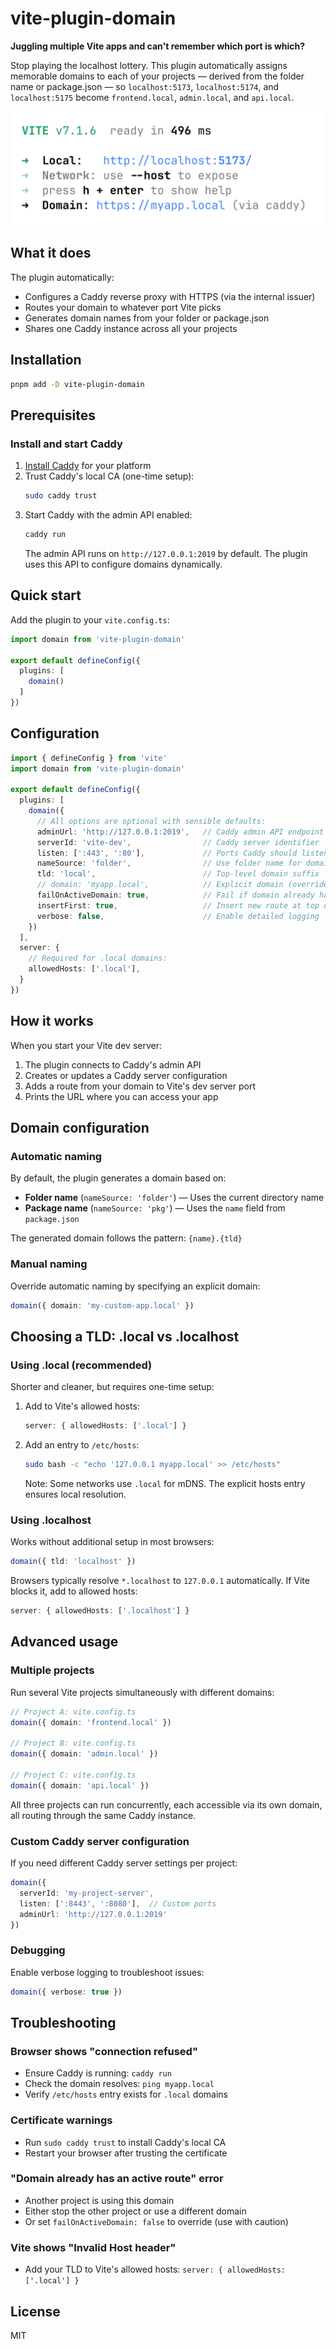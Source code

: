 # vite-plugin-domain

**Juggling multiple Vite apps and can't remember which port is which?** 

Stop playing the localhost lottery. This plugin automatically assigns memorable domains to each of your projects — derived from the folder name or package.json — so `localhost:5173`, `localhost:5174`, and `localhost:5175` become `frontend.local`, `admin.local`, and `api.local`.

![Vite dev server with stable domain from vite-plugin-domain](https://raw.githubusercontent.com/mustafa0x/vite-plugin-domain/main/vite-start.png)

## What it does
The plugin automatically:
- Configures a Caddy reverse proxy with HTTPS (via the internal issuer)
- Routes your domain to whatever port Vite picks
- Generates domain names from your folder or package.json
- Shares one Caddy instance across all your projects

## Installation
```bash
pnpm add -D vite-plugin-domain
```

## Prerequisites

### Install and start Caddy
1. [Install Caddy](https://caddyserver.com/docs/install) for your platform
2. Trust Caddy's local CA (one-time setup):
   ```bash
   sudo caddy trust
   ```
3. Start Caddy with the admin API enabled:
   ```bash
   caddy run
   ```
   The admin API runs on `http://127.0.0.1:2019` by default. The plugin uses this API to configure domains dynamically.

## Quick start

Add the plugin to your `vite.config.ts`:

```ts
import domain from 'vite-plugin-domain'

export default defineConfig({
  plugins: [
    domain()
  ]
})
```

## Configuration

```ts
import { defineConfig } from 'vite'
import domain from 'vite-plugin-domain'

export default defineConfig({
  plugins: [
    domain({
      // All options are optional with sensible defaults:
      adminUrl: 'http://127.0.0.1:2019',   // Caddy admin API endpoint
      serverId: 'vite-dev',                // Caddy server identifier
      listen: [':443', ':80'],             // Ports Caddy should listen on
      nameSource: 'folder',                // Use folder name for domain ('folder' | 'pkg')
      tld: 'local',                        // Top-level domain suffix
      // domain: 'myapp.local',            // Explicit domain (overrides nameSource+tld)
      failOnActiveDomain: true,            // Fail if domain already has an active route
      insertFirst: true,                   // Insert new route at top of route list
      verbose: false,                      // Enable detailed logging
    })
  ],
  server: {
    // Required for .local domains:
    allowedHosts: ['.local'],
  }
})
```

## How it works

When you start your Vite dev server:
1. The plugin connects to Caddy's admin API
2. Creates or updates a Caddy server configuration
3. Adds a route from your domain to Vite's dev server port
4. Prints the URL where you can access your app

## Domain configuration

### Automatic naming
By default, the plugin generates a domain based on:
- **Folder name** (`nameSource: 'folder'`) — Uses the current directory name
- **Package name** (`nameSource: 'pkg'`) — Uses the `name` field from `package.json`

The generated domain follows the pattern: `{name}.{tld}`

### Manual naming
Override automatic naming by specifying an explicit domain:
```ts
domain({ domain: 'my-custom-app.local' })
```

## Choosing a TLD: .local vs .localhost

### Using .local (recommended)
Shorter and cleaner, but requires one-time setup:

1. Add to Vite's allowed hosts:
   ```ts
   server: { allowedHosts: ['.local'] }
   ```

2. Add an entry to `/etc/hosts`:
   ```bash
   sudo bash -c "echo '127.0.0.1 myapp.local' >> /etc/hosts"
   ```
   Note: Some networks use `.local` for mDNS. The explicit hosts entry ensures local resolution.

### Using .localhost
Works without additional setup in most browsers:

```ts
domain({ tld: 'localhost' })
```

Browsers typically resolve `*.localhost` to `127.0.0.1` automatically. If Vite blocks it, add to allowed hosts:
```ts
server: { allowedHosts: ['.localhost'] }
```

## Advanced usage

### Multiple projects
Run several Vite projects simultaneously with different domains:

```ts
// Project A: vite.config.ts
domain({ domain: 'frontend.local' })

// Project B: vite.config.ts
domain({ domain: 'admin.local' })

// Project C: vite.config.ts
domain({ domain: 'api.local' })
```

All three projects can run concurrently, each accessible via its own domain, all routing through the same Caddy instance.

### Custom Caddy server configuration
If you need different Caddy server settings per project:

```ts
domain({
  serverId: 'my-project-server',
  listen: [':8443', ':8080'],  // Custom ports
  adminUrl: 'http://127.0.0.1:2019'
})
```

### Debugging
Enable verbose logging to troubleshoot issues:

```ts
domain({ verbose: true })
```

## Troubleshooting

### Browser shows "connection refused"
- Ensure Caddy is running: `caddy run`
- Check the domain resolves: `ping myapp.local`
- Verify `/etc/hosts` entry exists for `.local` domains

### Certificate warnings
- Run `sudo caddy trust` to install Caddy's local CA
- Restart your browser after trusting the certificate

### "Domain already has an active route" error
- Another project is using this domain
- Either stop the other project or use a different domain
- Or set `failOnActiveDomain: false` to override (use with caution)

### Vite shows "Invalid Host header"
- Add your TLD to Vite's allowed hosts: `server: { allowedHosts: ['.local'] }`

## License
MIT
